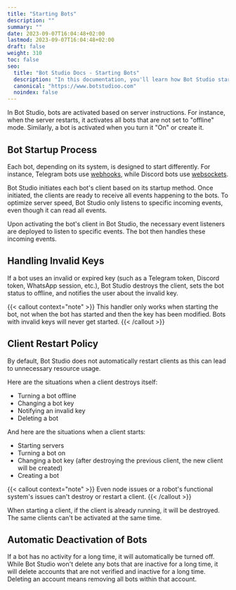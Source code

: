 ```yaml
---
title: "Starting Bots"
description: ""
summary: ""
date: 2023-09-07T16:04:48+02:00
lastmod: 2023-09-07T16:04:48+02:00
draft: false
weight: 310
toc: false
seo:
  title: "Bot Studio Docs - Starting Bots"
  description: "In this documentation, you'll learn how Bot Studio starts a robot and what it does to it to make it operational. Click here to learn more."
  canonical: "https://www.botstudioo.com"
  noindex: false
---
```


In Bot Studio, bots are activated based on server instructions. For instance, when the server restarts, it activates all bots that are not set to "offline" mode. Similarly, a bot is activated when you turn it "On" or create it.

## Bot Startup Process

Each bot, depending on its system, is designed to start differently. For instance, Telegram bots use [webhooks](https://www.redhat.com/en/topics/automation/what-is-a-webhook), while Discord bots use [websockets](https://developer.mozilla.org/en-US/docs/Web/API/WebSockets_API).

Bot Studio initiates each bot's client based on its startup method. Once initiated, the clients are ready to receive all events happening to the bots. To optimize server speed, Bot Studio only listens to specific incoming events, even though it can read all events.

Upon activating the bot's client in Bot Studio, the necessary event listeners are deployed to listen to specific events. The bot then handles these incoming events.

## Handling Invalid Keys

If a bot uses an invalid or expired key (such as a Telegram token, Discord token, WhatsApp session, etc.), Bot Studio destroys the client, sets the bot status to offline, and notifies the user about the invalid key.

{{< callout context="note" >}}
This handler only works when starting the bot, not when the bot has started and then the key has been modified. Bots with invalid keys will never get started.
{{< /callout >}}

## Client Restart Policy

By default, Bot Studio does not automatically restart clients as this can lead to unnecessary resource usage.

Here are the situations when a client destroys itself:

- Turning a bot offline
- Changing a bot key
- Notifying an invalid key
- Deleting a bot

And here are the situations when a client starts:

- Starting servers
- Turning a bot on
- Changing a bot key (after destroying the previous client, the new client will be created)
- Creating a bot

{{< callout context="note" >}}
Even node issues or a robot's functional system's issues can't destroy or restart a client.
{{< /callout >}}

When starting a client, if the client is already running, it will be destroyed. The same clients can't be activated at the same time.

## Automatic Deactivation of Bots

If a bot has no activity for a long time, it will automatically be turned off. While Bot Studio won't delete any bots that are inactive for a long time, it will delete accounts that are not verified and inactive for a long time. Deleting an account means removing all bots within that account.
